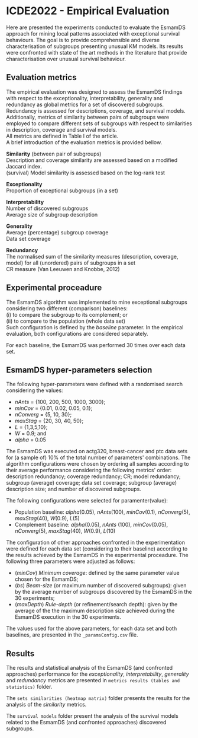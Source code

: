 # ICDE2022 - Empirical Evaluation

Here are presented the experiments conducted to evaluate the EsmamDS approach for mining local patterns associated with exceptional survival behaviours.
The goal is to provide comprehensible and diverse characterisation of subgroups presenting unusual KM models.
Its results were confronted with state of the art methods in the literature that provide characterisation over unusual survival behaviour.  

## Evaluation metrics

The empirical evaluation was designed to assess the EsmamDS findings with respect to the exceptionality, interpretability, generality and redundancy as global metrics for a set of discovered subgroups. Redundancy is assessed for descriptions, coverage, and survival models.
Additionally, metrics of similarity between pairs of subgroups were employed to compare different sets of subgroups with respect to similarities in description, coverage and survival models.  
All metrics are defined in Table I of the article.  
A brief introduction of the evaluation metrics is provided bellow.  

**Similarity** (between pair of subgroups)  
Description and coverage similarity are assessed based on a modified Jaccard index.  
(survival) Model similarity is assessed based on the log-rank test  
  
**Exceptionality**  
Proportion of exceptional subgroups (in a set)  
  
**Interpretability**  
Number of discovered subgroups  
Average size of subgroup description  
  
**Generality**  
Average (percentage) subgroup coverage  
Data set coverage  
  
**Redundancy**  
The normalised sum of the similarity measures (description, coverage, model) for all (unordered) pairs of subgroups in a set  
CR measure (Van Leeuwen and Knobbe, 2012)


## Experimental proceadure

The EsmamDS algorithm was implemented to mine exceptional subgroups considering two different (comparison) baselines:  
(i)  to compare the subgroup to its complement; or  
(ii) to compare to the population (whole data set)  
Such configuration is defined by the _baseline_ parameter. In the empirical evaluation, both configurations are considered separately.

For each baseline, the EsmamDS was performed 30 times over each data set.  


## EsmamDS hyper-parameters selection

The following hyper-parameters were defined with a randomised search considering the values: 
- _nAnts_ = {100, 200, 500, 1000, 3000};
- _minCov_ = {0.01, 0.02, 0.05, 0.1};
- _nConverg_ = {5, 10, 30};
- _maxStag_ = {20, 30, 40, 50};
- _L_ = {1,3,5,10};
- _W_ = 0.9; and
- _alpha_ = 0.05  

The EsmamDS was executed on actg320, breast-cancer and ptc data sets for (a sample of) 10\% of the total number of parameters' combinations.
The algorithm configurations were chosen by ordering all samples according to their average performance considering the following metrics' order: description redundancy; coverage redundancy; CR; model redundancy; subgroup (average) coverage; data set coverage; subgroup (average) description size; and number of discovered subgroups.  

The following configurations were selected for paramenter(value):
- Population baseline: _alpha_(0.05), _nAnts_(100), _minCov_(0.1), _nConverg_(5), _maxStag_(40), _W_(0.9), _L_(5)
- Complement baseline: _alpha_(0.05), _nAnts_ (100), _minCov_(0.05), _nConverg_(5), _maxStag_(40), _W_(0.9), _L_(10)

The configuration of other approaches confronted in the experimentation were defined for each data set (considering to their baseline) according to the results achieved by the EsmamDS in the experimental proceadure.
The following three parameters were adjusted as follows:
- (_minCov_) _Minimum coverage_: defined by the same parameter value chosen for the EsmamDS;
- (_bs_) _Beam-size_ (or maximum number of discovered subgroups): given by the average number of subgroups discovered by the EsmamDS in the 30 experiments;
- (_maxDepth_) _Rule-depth_ (or refinement/search depth): given by the average of the the maximum description size achieved during the EsmamDS execution in the 30 experiments.

The values used for the above parameters, for each data set and both baselines, are presented in the `_paramsConfig.csv` file.


## Results

The results and statistical analysis of the EsmamDS (and confronted approaches) performance for the _exceptionality_, _interpretability_, _generality_ and _redundancy_ metrics are presented in `metrics results (tables and statistics)` folder.

The `sets similarities (heatmap matrix)` folder presents the results for the analysis of the _similarity_ metrics.

The `survival models` folder present the analysis of the survival models related to the EsmamDS (and confronted approaches) discovered subgroups. 
